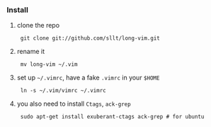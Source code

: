 ### Install
1. clone the repo

        git clone git://github.com/sllt/long-vim.git

1. rename it

        mv long-vim ~/.vim

1. set up `~/.vimrc`, have a fake `.vimrc` in your `$HOME`

        ln -s ~/.vim/vimrc ~/.vimrc

1. you also need to install `Ctags`, `ack-grep`

        sudo apt-get install exuberant-ctags ack-grep # for ubuntu


